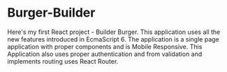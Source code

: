 # Burger-Builder
Here's my first React project - Builder Burger.
This application uses all the new features introduced in EcmaScript 6. The application is a single page application with proper components and is Mobile Responsive. This Application also uses proper authentication and from validation and implements routing uses React Router.
